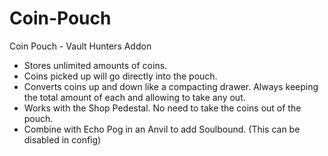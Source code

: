 # Coin-Pouch
Coin Pouch - Vault Hunters Addon

- Stores unlimited amounts of coins.
- Coins picked up will go directly into the pouch.
- Converts coins up and down like a compacting drawer. Always keeping the total amount of each and allowing to take any out.
- Works with the Shop Pedestal. No need to take the coins out of the pouch.
- Combine with Echo Pog in an Anvil to add Soulbound. (This can be disabled in config)
